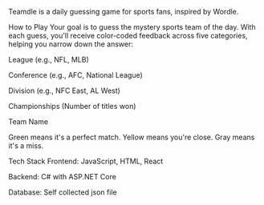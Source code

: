 Teamdle is a daily guessing game for sports fans, inspired by Wordle.

How to Play
Your goal is to guess the mystery sports team of the day. With each guess, you'll receive color-coded feedback across five categories, helping you narrow down the answer:

League (e.g., NFL, MLB)

Conference (e.g., AFC, National League)

Division (e.g., NFC East, AL West)

Championships (Number of titles won)

Team Name

Green means it's a perfect match. Yellow means you're close. Gray means it's a miss.

Tech Stack
Frontend: JavaScript, HTML, React

Backend: C# with ASP.NET Core

Database: Self collected json file
